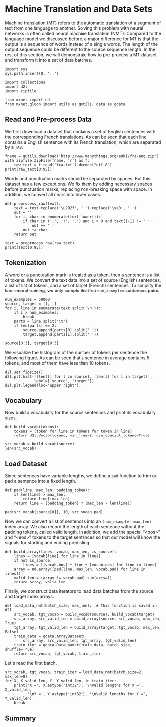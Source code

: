 # Machine Translation and Data Sets

Machine translation (MT) refers to the automatic translation of a segment of text
from one language to another. Solving this problem with neural networks is often
called neural machine translation (NMT). Compared to the language model we discussed before, a major difference for MT is that the output is a sequence of words instead of a single words. The length of the output sequence could be different to the source sequence length. In the rest of this section, we will demonstrate how to pre-process a MT dataset and transform it into a set of data batches.

```{.python .input  n=1}
import sys
sys.path.insert(0, '..')

import collections
import d2l
import zipfile

from mxnet import nd
from mxnet.gluon import utils as gutils, data as gdata
```

## Read and Pre-process Data

We first download a dataset that contains a set of English sentences with the corresponding French translations. As can be seen that each line contains a English sentence with its French translation, which are separated by a `TAB`.

```{.python .input  n=18}
fname = gutils.download('http://www.manythings.org/anki/fra-eng.zip')
with zipfile.ZipFile(fname, 'r') as f:
    raw_text = f.read('fra.txt').decode("utf-8")
print(raw_text[0:95])
```

Words and punctuation marks should be separated by spaces. But this dataset has a few exceptions. We fix them by adding necessary spaces before punctuation marks, replacing non-breaking space with space. In addition, we convert all chars into lower cases.

```{.python .input  n=3}
def preprocess_raw(text):
    text = text.replace('\u202f', ' ').replace('\xa0', ' ')
    out = ''
    for i, char in enumerate(text.lower()):
        if char in (',', '!', '.') and i > 0 and text[i-1] != ' ':
            out += ' '
        out += char
    return out

text = preprocess_raw(raw_text)
print(text[0:95])
```

## Tokenization

A word or a punctuation mark is treated as a token, then a sentence is a list of tokens. We convert the text data into a set of source (English) sentences, a list of list of tokens, and a set of target (French) sentences. To simplify the later model training, we only sample the first `num_examples` sentences pairs.

```{.python .input  n=4}
num_examples = 50000
source, target = [], []
for i, line in enumerate(text.split('\n')):
    if i > num_examples:
        break
    parts = line.split('\t')
    if len(parts) == 2:
        source.append(parts[0].split(' '))
        target.append(parts[1].split(' '))

source[0:3], target[0:3]
```

We visualize the histogram of the number of tokens per sentence the following figure. As can be seen that a sentence in average contains 5 tokens, and most of them have less than 10 tokens.

```{.python .input  n=5}
d2l.set_figsize()
d2l.plt.hist([[len(l) for l in source], [len(l) for l in target]],
             label=['source', 'target'])
d2l.plt.legend(loc='upper right');
```

## Vocabulary

Now build a vocabulary for the source sentences and print its vocabulary sizes.

```{.python .input  n=10}
def build_vocab(tokens):
    tokens = [token for line in tokens for token in line]
    return d2l.Vocab(tokens, min_freq=3, use_special_tokens=True)

src_vocab = build_vocab(source)
len(src_vocab)
```

## Load Dataset

Since sentences have variable lengths, we define a `pad` function to trim or pad a sentence into a fixed length.

```{.python .input  n=11}
def pad(line, max_len, padding_token):
    if len(line) > max_len:
        return line[:max_len]
    return line + [padding_token] * (max_len - len(line))

pad(src_vocab[source[0]], 10, src_vocab.pad)
```

Now we can convert a list of sentences into an `(num_example, max_len)` index array. We also record the length of each sentence without the padding tokens, called valid length. In addition, we add the special “&lt;bos&gt;” and “&lt;eos&gt;” tokens to the target sentences so that our model will know the signals for starting and ending predicting.

```{.python .input  n=12}
def build_array(lines, vocab, max_len, is_source):
    lines = [vocab[line] for line in lines]
    if not is_source:
        lines = [[vocab.bos] + line + [vocab.eos] for line in lines]
    array = nd.array([pad(line, max_len, vocab.pad) for line in lines])
    valid_len = (array != vocab.pad).sum(axis=1)
    return array, valid_len
```

Finally, we construct data iterators to read data batches from the source and target index arrays.

```{.python .input  n=13}
def load_data_nmt(batch_size, max_len):  # This function is saved in d2l.
    src_vocab, tgt_vocab = build_vocab(source), build_vocab(target)
    src_array, src_valid_len = build_array(source, src_vocab, max_len, True)
    tgt_array, tgt_valid_len = build_array(target, tgt_vocab, max_len, False)
    train_data = gdata.ArrayDataset(
        src_array, src_valid_len, tgt_array, tgt_valid_len)
    train_iter = gdata.DataLoader(train_data, batch_size, shuffle=True)
    return src_vocab, tgt_vocab, train_iter
```

Let's read the first batch.

```{.python .input  n=14}
src_vocab, tgt_vocab, train_iter = load_data_nmt(batch_size=2, max_len=8)
for X, X_valid_len, Y, Y_valid_len, in train_iter:
    print('X =', X.astype('int32'), '\nValid lengths for X =', X_valid_len,
          '\nY =', Y.astype('int32'), '\nValid lengths for Y =', Y_valid_len)
    break
```

## Summary
